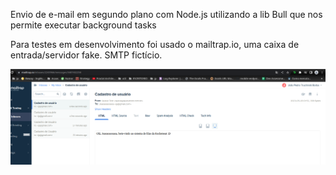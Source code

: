 Envio de e-mail em segundo plano com Node.js utilizando a lib Bull que nos permite
 executar background tasks

Para testes em desenvolvimento foi usado o mailtrap.io, uma caixa de entrada/servidor fake. SMTP fictício.

![mailtrap.png](mailtrap.png)